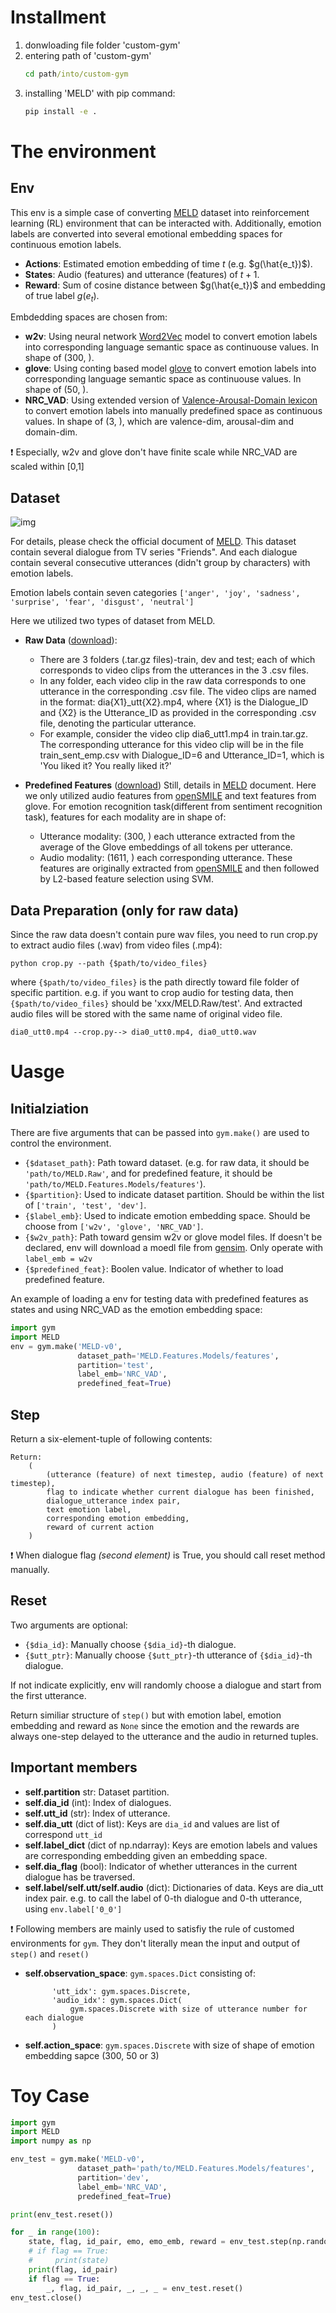 # Installment

1. donwloading file folder 'custom-gym'
2. entering path of 'custom-gym'
    ```cmd
    cd path/into/custom-gym
    ```
3. installing 'MELD' with pip command:
    ```cmd
    pip install -e .
    ```

# The environment

## Env
This env is a simple case of converting [MELD](https://github.com/declare-lab/MELD/tree/master) dataset into reinforcement learning (RL) environment that can be interacted with. Additionally, emotion labels are converted into several emotional embedding spaces for continuous emotion labels.

- **Actions**: Estimated emotion embedding of time $t$ (e.g. $g(\hat{e_t})$).
- **States**: Audio (features) and utterance (features) of $t+1$.
- **Reward**: Sum of cosine distance between $g(\hat{e_t})$ and embedding of true label $g(e_t)$.
  
Embdedding spaces are chosen from:
  - **w2v**: Using neural network [Word2Vec](https://radimrehurek.com/gensim/models/word2vec.html) model to convert emotion labels into corresponding language semantic space as continuouse values. In shape of (300, ).
  - **glove**: Using conting based model [glove](https://radimrehurek.com/gensim/scripts/glove2word2vec.html) to convert emotion labels into corresponding language semantic space as continuouse values. In shape of (50, ).
  - **NRC_VAD**: Using extended version of [Valence-Arousal-Domain lexicon](https://saifmohammad.com/WebPages/nrc-vad.html) to convert emotion labels into manually predefined space as continuous values. In shape of (3, ), which are valence-dim, arousal-dim and domain-dim.

❗ Especially, w2v and glove don't have finite scale while NRC_VAD are scaled within [0,1] 
 
## Dataset
![img](img/emotion_shift.jpeg)

For details, please check the official document of [MELD](https://github.com/declare-lab/MELD/tree/master). This dataset contain several dialogue from TV series "Friends". And each dialogue contain several consecutive utterances (didn't group by characters) with emotion labels.

Emotion labels contain seven categories ```['anger', 'joy', 'sadness', 'surprise', 'fear', 'disgust', 'neutral']```

Here we utilized two types of dataset from MELD.
   - **Raw Data** ([download](https://web.eecs.umich.edu/~mihalcea/downloads/MELD.Raw.tar.gz)):
     - There are 3 folders (.tar.gz files)-train, dev and test; each of which corresponds to video clips from the utterances in the 3 .csv files.
     - In any folder, each video clip in the raw data corresponds to one utterance in the corresponding .csv file. The video clips are named in the format: dia{X1}_utt{X2}.mp4, where {X1} is the Dialogue_ID and {X2} is the Utterance_ID as provided in the corresponding .csv file, denoting the particular utterance.
     - For example, consider the video clip dia6_utt1.mp4 in train.tar.gz. The corresponding utterance for this video clip will be in the file train_sent_emp.csv with Dialogue_ID=6 and Utterance_ID=1, which is 'You liked it? You really liked it?'
 
   - **Predefined Features** ([download](https://web.eecs.umich.edu/~mihalcea/downloads/MELD.Features.Models.tar.gz))
    Still, details in [MELD](https://github.com/declare-lab/MELD/tree/master) document. Here we only utilized audio features from [openSMILE](https://www.audeering.com/opensmile/) and text features from glove. 
    For emotion recognition task(different from sentiment recognition task), features for each modality are in shape of:
        - Utterance modality: (300, ) each utterance extracted from the average of the Glove embeddings of all tokens per utterance.
        - Audio modality: (1611, ) each corresponding utterance. These features are originally extracted from [openSMILE](https://www.audeering.com/opensmile/) and then followed by L2-based feature selection using SVM.
## Data Preparation (only for raw data)
Since the raw data doesn't  contain pure wav files, you need to run crop.py to extract audio files (.wav) from video files (.mp4):

```
python crop.py --path {$path/to/video_files}
```
where ```{$path/to/video_files}``` is the path directly toward file folder of specific partition. e.g. if you want to crop audio for testing data, then ```{$path/to/video_files}``` should be 'xxx/MELD.Raw/test'. And extracted audio files will be stored with the same name of original video file.

    dia0_utt0.mp4 --crop.py--> dia0_utt0.mp4, dia0_utt0.wav
  
#  Uasge
## Initialziation
There are five arguments that can be passed into ```gym.make()``` are used to control the environment. 
  - ```{$dataset_path}```: Path toward dataset. (e.g. for raw data, it should be ```'path/to/MELD.Raw'```, and for predefined feature, it should be ```'path/to/MELD.Features.Models/features'```).
  - ```{$partition}```: Used to indicate dataset partition. Should be within the list of ```['train', 'test', 'dev']```.
  - ```{$label_emb}```: Used to indicate emotion embedding space. Should be choose from ```['w2v', 'glove', 'NRC_VAD']```.
  - ```{$w2v_path}```: Path toward gensim w2v or glove model files. If doesn't be declared, env will download a moedl file from [gensim](https://radimrehurek.com/gensim/models/word2vec.html). Only operate with ```label_emb = w2v```
  - ```{$predefined_feat}```: Boolen value. Indicator of whether to load predefined feature. 

An example of loading a env for testing data with predefined features as states and using NRC_VAD as the emotion embedding space:
```Python
import gym
import MELD
env = gym.make('MELD-v0',
               dataset_path='MELD.Features.Models/features',
               partition='test',
               label_emb='NRC_VAD',
               predefined_feat=True)
```
## Step
Return a six-element-tuple of following contents: 

    Return: 
        (   
            (utterance (feature) of next timestep, audio (feature) of next timestep),
            flag to indicate whether current dialogue has been finished,
            dialogue_utterance index pair,
            text emotion label,
            corresponding emotion embedding,
            reward of current action
        )

❗ When dialogue flag *(second element)* is True, you should call reset method manually.

## Reset
Two arguments are optional:

  -  ```{$dia_id}```: Manually choose ```{$dia_id}```-th dialogue.
  - ```{$utt_ptr}```: Manually choose ```{$utt_ptr}```-th utterance of ```{$dia_id}```-th dialogue.

If not indicate explicitly, env will randomly choose a dialogue and start from the first utterance.

Return similiar structure of ```step()``` but with emotion label, emotion embedding and reward as ```None``` since the emotion and the rewards are always one-step delayed to the utterance and the audio in returned tuples.

##  Important members

- **self.partition** str: 
Dataset partition.
- **self.dia_id** (int): 
Index of dialogues.
- **self.utt_id** (str): 
Index of utterance.
- **self.dia_utt** (dict of list): 
Keys are ```dia_id``` and values are list of correspond ```utt_id``` 
- **self.label_dict** (dict of np.ndarray): 
Keys are emotion labels and values are corresponding embedding given an embedding space.
- **self.dia_flag** (bool): 
Indicator of whether utterances in the current dialogue has be traversed.
- **self.label/self.utt/self.audio** (dict):
Dictionaries of data. Keys are dia_utt index pair. e.g. to call the label of 0-th dialogue and 0-th utterance, using ```env.label['0_0']```

❗ Following members are mainly used to satisfiy the rule of customed environments for ```gym```. They don't literally mean the input and output of ```step()``` and ```reset()```
- **self.observation_space**:
    ```gym.spaces.Dict``` consisting of:

            'utt_idx': gym.spaces.Discrete,
            'audio_idx': gym.spaces.Dict(
                gym.spaces.Discrete with size of utterance number for each dialogue
            )
- **self.action_space**:
    ```gym.spaces.Discrete``` with size of shape of emotion embedding sapce (300, 50 or 3)

# Toy Case
```python
import gym
import MELD
import numpy as np

env_test = gym.make('MELD-v0',
               dataset_path='path/to/MELD.Features.Models/features',
               partition='dev',
               label_emb='NRC_VAD',
               predefined_feat=True)

print(env_test.reset())

for _ in range(100):
    state, flag, id_pair, emo, emo_emb, reward = env_test.step(np.random.random((1,3)))
    # if flag == True:
    #     print(state)
    print(flag, id_pair)
    if flag == True:
        _, flag, id_pair, _, _, _ = env_test.reset()
env_test.close()
```
